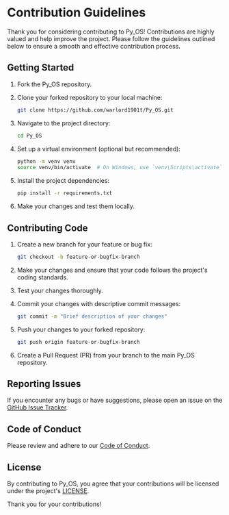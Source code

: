 # Contribution Guidelines

Thank you for considering contributing to Py_OS! Contributions are highly valued and help improve the project. Please follow the guidelines outlined below to ensure a smooth and effective contribution process.

## Getting Started

1. Fork the Py_OS repository.
2. Clone your forked repository to your local machine:

    ```bash
    git clone https://github.com/warlord1901t/Py_OS.git
    ```

3. Navigate to the project directory:

    ```bash
    cd Py_OS
    ```

4. Set up a virtual environment (optional but recommended):

    ```bash
    python -m venv venv
    source venv/bin/activate  # On Windows, use `venv\Scripts\activate`
    ```

5. Install the project dependencies:

    ```bash
    pip install -r requirements.txt
    ```

6. Make your changes and test them locally.

## Contributing Code

1. Create a new branch for your feature or bug fix:

    ```bash
    git checkout -b feature-or-bugfix-branch
    ```

2. Make your changes and ensure that your code follows the project's coding standards.

3. Test your changes thoroughly.

4. Commit your changes with descriptive commit messages:

    ```bash
    git commit -m "Brief description of your changes"
    ```

5. Push your changes to your forked repository:

    ```bash
    git push origin feature-or-bugfix-branch
    ```

6. Create a Pull Request (PR) from your branch to the main Py_OS repository.

## Reporting Issues

If you encounter any bugs or have suggestions, please open an issue on the [GitHub Issue Tracker](https://github.com/warlord1901t/Py_OS/issues).

## Code of Conduct

Please review and adhere to our [Code of Conduct](CODE_OF_CONDUCT.md).

## License

By contributing to Py_OS, you agree that your contributions will be licensed under the project's [LICENSE](LICENSE).

Thank you for your contributions!
